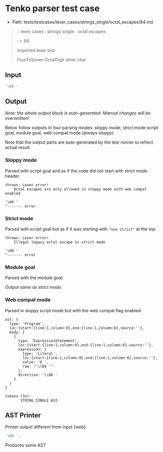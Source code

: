 # Tenko parser test case

- Path: tests/testcases/lexer_cases/strings_single/octal_escapes/84.md

> :: lexer cases : strings single : octal escapes
>
> ::> 84
>
> Imported lexer test
>
> FourToSeven OctalDigit other char

## Input

`````js
'\66 '
`````

## Output

_Note: the whole output block is auto-generated. Manual changes will be overwritten!_

Below follow outputs in four parsing modes: sloppy mode, strict mode script goal, module goal, web compat mode (always sloppy).

Note that the output parts are auto-generated by the test runner to reflect actual result.

### Sloppy mode

Parsed with script goal and as if the code did not start with strict mode header.

`````
throws: Lexer error!
    Octal escapes are only allowed in sloppy mode with web compat enabled

'\66 '
^------- error
`````

### Strict mode

Parsed with script goal but as if it was starting with `"use strict"` at the top.

`````
throws: Lexer error!
    Illegal legacy octal escape in strict mode

'\66 '
^------- error
`````


### Module goal

Parsed with the module goal.

_Output same as strict mode._

### Web compat mode

Parsed in sloppy script mode but with the web compat flag enabled.

`````
ast: {
  type: 'Program',
  loc:{start:{line:1,column:0},end:{line:1,column:6},source:''},
  body: [
    {
      type: 'ExpressionStatement',
      loc:{start:{line:1,column:0},end:{line:1,column:6},source:''},
      expression: {
        type: 'Literal',
        loc:{start:{line:1,column:0},end:{line:1,column:6},source:''},
        value: '6 ',
        raw: "'\\66 '"
      },
      directive: '\\66 '
    }
  ]
}

tokens (3x):
       STRING_SINGLE ASI
`````


## AST Printer

Printer output different from input [web]:

````js
'\66 ';
````

Produces same AST
